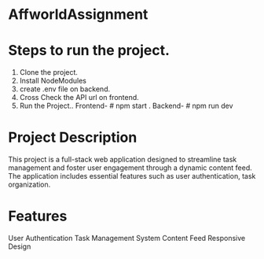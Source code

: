 # AffworldAssignment


# Steps to run the project.

1. Clone the project.
2. Install NodeModules
3. create .env file on backend.
4. Cross Check the API url on frontend.
5. Run the Project.. Frontend- # npm start .    Backend- # npm run dev


# Project Description
This project is a full-stack web application designed to streamline task management and foster user engagement through a dynamic content feed. The application includes essential features such as user authentication, task organization.


# Features
User Authentication
Task Management System
Content Feed
Responsive Design
